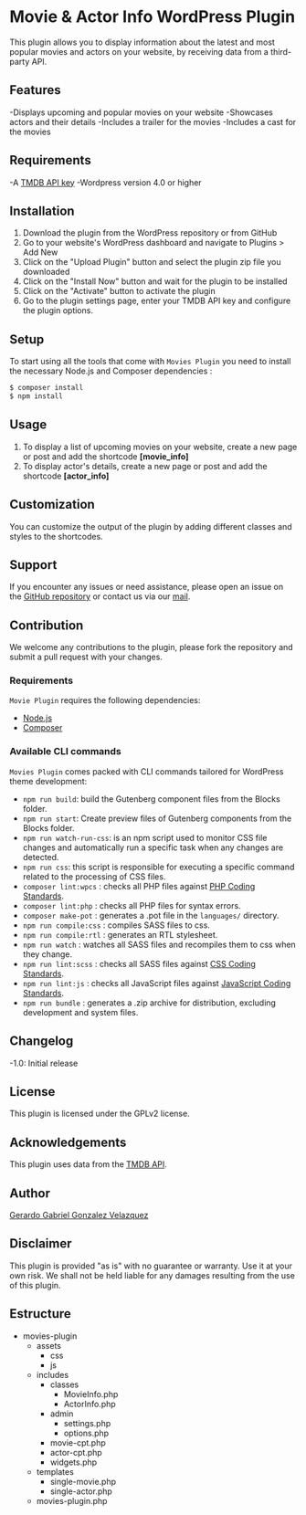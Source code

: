 # Movie & Actor Info WordPress Plugin
This plugin allows you to display information about the latest and most popular movies and actors on your website, by receiving data from a third-party API.

## Features
-Displays upcoming and popular movies on your website
-Showcases actors and their details
-Includes a trailer for the movies
-Includes a cast for the movies

## Requirements
-A [TMDB API key](https://www.themoviedb.org/settings/api)
-Wordpress version 4.0 or higher

## Installation
1. Download the plugin from the WordPress repository or from GitHub
2. Go to your website's WordPress dashboard and navigate to Plugins > Add New
3. Click on the "Upload Plugin" button and select the plugin zip file you downloaded
4. Click on the "Install Now" button and wait for the plugin to be installed
5. Click on the "Activate" button to activate the plugin
6. Go to the plugin settings page, enter your TMDB API key and configure the plugin options.

## Setup
To start using all the tools that come with `Movies Plugin`  you need to install the necessary Node.js and Composer dependencies :

```sh
$ composer install
$ npm install
```

## Usage
1. To display a list of upcoming movies on your website, create a new page or post and add the shortcode **\[movie_info\]**
2. To display actor's details, create a new page or post and add the shortcode **\[actor_info\]**

## Customization
You can customize the output of the plugin by adding different classes and styles to the shortcodes.

## Support
If you encounter any issues or need assistance, please open an issue on the [GitHub repository](https://github.com/Gergab00/movie-plugin) or contact us via our [mail](contact@gerardo-gonzalez.dev).

## Contribution
We welcome any contributions to the plugin, please fork the repository and submit a pull request with your changes.

### Requirements

`Movie Plugin` requires the following dependencies:

- [Node.js](https://nodejs.org/)
- [Composer](https://getcomposer.org/)

### Available CLI commands

`Movies Plugin` comes packed with CLI commands tailored for WordPress theme development:
- `npm run build`: build the Gutenberg component files from the Blocks folder.
- `npm run start`: Create preview files of Gutenberg components from the Blocks folder.
- `npm run watch-run-css`: is an npm script used to monitor CSS file changes and automatically run a specific task when any changes are detected.
- `npm run css`: this script is responsible for executing a specific command related to the processing of CSS files.
- `composer lint:wpcs` : checks all PHP files against [PHP Coding Standards](https://developer.wordpress.org/coding-standards/wordpress-coding-standards/php/).
- `composer lint:php` : checks all PHP files for syntax errors.
- `composer make-pot` : generates a .pot file in the `languages/` directory.
- `npm run compile:css` : compiles SASS files to css.
- `npm run compile:rtl` : generates an RTL stylesheet.
- `npm run watch` : watches all SASS files and recompiles them to css when they change.
- `npm run lint:scss` : checks all SASS files against [CSS Coding Standards](https://developer.wordpress.org/coding-standards/wordpress-coding-standards/css/).
- `npm run lint:js` : checks all JavaScript files against [JavaScript Coding Standards](https://developer.wordpress.org/coding-standards/wordpress-coding-standards/javascript/).
- `npm run bundle` : generates a .zip archive for distribution, excluding development and system files.

## Changelog
-1.0: Initial release

## License
This plugin is licensed under the GPLv2 license.

## Acknowledgements
This plugin uses data from the [TMDB API](https://www.themoviedb.org/).

## Author
[Gerardo Gabriel Gonzalez Velazquez](https://gerardo-gonzalez.dev)

## Disclaimer
This plugin is provided "as is" with no guarantee or warranty. Use it at your own risk. We shall not be held liable for any damages resulting from the use of this plugin.

## Estructure
- movies-plugin
    - assets
        - css
        - js
    - includes
        - classes
            - MovieInfo.php
            - ActorInfo.php
        - admin
            - settings.php
            - options.php
        - movie-cpt.php
        - actor-cpt.php
        - widgets.php
    - templates
        - single-movie.php
        - single-actor.php
    - movies-plugin.php